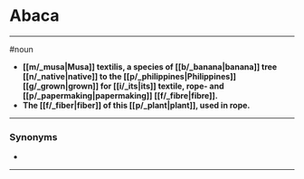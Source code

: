 # Abaca
---
#noun
- **[[m/_musa|Musa]] textilis, a species of [[b/_banana|banana]] tree [[n/_native|native]] to the [[p/_philippines|Philippines]] [[g/_grown|grown]] for [[i/_its|its]] textile, rope- and [[p/_papermaking|papermaking]] [[f/_fibre|fibre]].**
- **The [[f/_fiber|fiber]] of this [[p/_plant|plant]], used in rope.**
---
### Synonyms
- 
---
